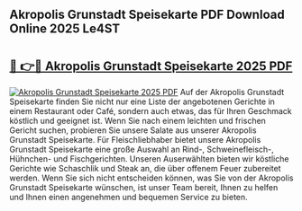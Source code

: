 ## Akropolis Grunstadt Speisekarte PDF Download Online 2025 Le4ST

# <h2><a href="http://gcaee2o.nevu.top/?p=Akropolis+Grunstadt+Speisekarte">🔗 👉🔴 Akropolis Grunstadt Speisekarte 2025 PDF</a></h2>

[![Akropolis Grunstadt Speisekarte 2025 PDF](https://i.imgur.com/dBaPXMq.png)](http://gcaee2o.nevu.top/?p=Akropolis+Grunstadt+Speisekarte)
Auf der Akropolis Grunstadt Speisekarte finden Sie nicht nur eine Liste der angebotenen Gerichte in einem Restaurant oder Café, sondern auch etwas, das für Ihren Geschmack köstlich und geeignet ist. Wenn Sie nach einem leichten und frischen Gericht suchen, probieren Sie unsere Salate aus unserer Akropolis Grunstadt Speisekarte. Für Fleischliebhaber bietet unsere Akropolis Grunstadt Speisekarte eine große Auswahl an Rind-, Schweinefleisch-, Hühnchen- und Fischgerichten. Unseren Auserwählten bieten wir köstliche Gerichte wie Schaschlik und Steak an, die über offenem Feuer zubereitet werden. Wenn Sie sich nicht entscheiden können, was Sie von der Akropolis Grunstadt Speisekarte wünschen, ist unser Team bereit, Ihnen zu helfen und Ihnen einen angenehmen und bequemen Service zu bieten.
